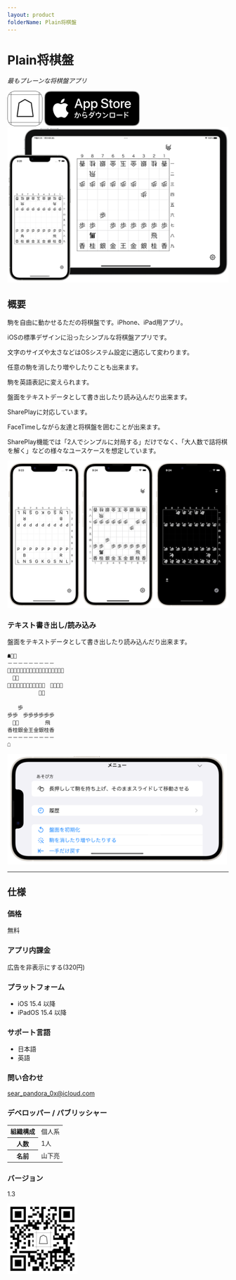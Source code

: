 ```yaml
---
layout: product
folderName: Plain将棋盤
---
```


Plain将棋盤
==============
_最もプレーンな将棋盤アプリ_

<img src="icon.png" width="80">

<a href="https://apps.apple.com/app/id1620268476" target="blank">
  <img src="appstore_badge.svg">
</a>

<img src="top1200w.png" width="600">

概要
----------
駒を自由に動かせるただの将棋盤です。iPhone、iPad用アプリ。

iOSの標準デザインに沿ったシンプルな将棋盤アプリです。

文字のサイズや太さなどはOSシステム設定に適応して変わります。

任意の駒を消したり増やしたりことも出来ます。

駒を英語表記に変えられます。

盤面をテキストデータとして書き出したり読み込んだり出来ます。

SharePlayに対応しています。

FaceTimeしながら友達と将棋盤を囲むことが出来ます。

SharePlay機能では「2人でシンプルに対局する」だけでなく、「大人数で詰将棋を解く」などの様々なユースケースを想定しています。

<img src="screenshot1200w.png" width="600">

### テキスト書き出し/読み込み
盤面をテキストデータとして書き出したり読み込んだり出来ます。

```
☗角͙
－－－－－－－－－
香͙桂͙銀͙金͙王͙金͙銀͙桂͙香͙
　飛͙　　　　　　　
歩͙歩͙歩͙歩͙歩͙歩͙　歩͙歩͙
　　　　　　歩͙　　
　　　　　　　　　
　　歩　　　　　　
歩歩　歩歩歩歩歩歩
　馬͙　　　　　飛　
香桂銀金王金銀桂香
－－－－－－－－－
☖
```

<img src="menu1200w.png" width="500">

* * *

仕様
-------
### 価格
無料

### アプリ内課金
広告を非表示にする(320円)

### プラットフォーム
- iOS 15.4 以降
- iPadOS 15.4 以降

### サポート言語
- 日本語
- 英語

### 問い合わせ
sear_pandora_0x@icloud.com

### デベロッパー / パブリッシャー
<table>
<tr>
<th>組織構成</th>
<td>個人系</td>
</tr>
<tr>
<th>人数</th>
<td>1人</td>
</tr>
<tr>
<th>名前</th>
<td>山下亮</td>
</tr>
</table>

### バージョン
1.3

<a href="https://apps.apple.com/app/id1620268476" target="blank">
  <img src="qr-code.jpg" width="160">
</a>
